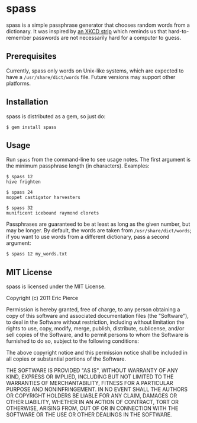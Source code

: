 spass
=====

spass is a simple passphrase generator that chooses random words from a
dictionary. It was inspired by [an XKCD strip](http://xkcd.com/936/)
which reminds us that hard-to-remember passwords are not necessarily hard for a
computer to guess.


Prerequisites
-------------

Currently, spass only words on Unix-like systems, which are expected to have a
`/usr/share/dict/words` file. Future versions may support other platforms.


Installation
------------

spass is distributed as a gem, so just do:

    $ gem install spass


Usage
-----

Run `spass` from the command-line to see usage notes. The first argument is the
minimum passphrase length (in characters). Examples:

    $ spass 12
    hive frighten

    $ spass 24
    moppet castigator harvesters

    $ spass 32
    munificent icebound raymond clorets

Passphrases are guaranteed to be at least as long as the given number, but
may be longer. By default, the words are taken from `/usr/share/dict/words`;
if you want to use words from a different dictionary, pass a second argument:

    $ spass 12 my_words.txt


MIT License
-----------

spass is licensed under the MIT License.

Copyright (c) 2011 Eric Pierce

Permission is hereby granted, free of charge, to any person obtaining
a copy of this software and associated documentation files (the
"Software"), to deal in the Software without restriction, including
without limitation the rights to use, copy, modify, merge, publish,
distribute, sublicense, and/or sell copies of the Software, and to
permit persons to whom the Software is furnished to do so, subject to
the following conditions:

The above copyright notice and this permission notice shall be
included in all copies or substantial portions of the Software.

THE SOFTWARE IS PROVIDED "AS IS", WITHOUT WARRANTY OF ANY KIND,
EXPRESS OR IMPLIED, INCLUDING BUT NOT LIMITED TO THE WARRANTIES OF
MERCHANTABILITY, FITNESS FOR A PARTICULAR PURPOSE AND
NONINFRINGEMENT. IN NO EVENT SHALL THE AUTHORS OR COPYRIGHT HOLDERS BE
LIABLE FOR ANY CLAIM, DAMAGES OR OTHER LIABILITY, WHETHER IN AN ACTION
OF CONTRACT, TORT OR OTHERWISE, ARISING FROM, OUT OF OR IN CONNECTION
WITH THE SOFTWARE OR THE USE OR OTHER DEALINGS IN THE SOFTWARE.

